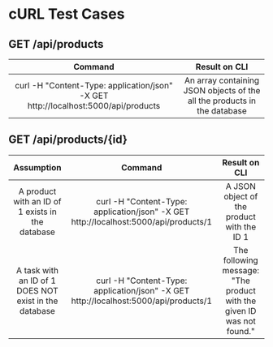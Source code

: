 # cURL Test Cases

## GET /api/products

|                                      Command                                       |                              Result on CLI                               |
| :--------------------------------------------------------------------------------: | :----------------------------------------------------------------------: |
| curl -H "Content-Type: application/json" -X GET http://localhost:5000/api/products | An array containing JSON objects of the all the products in the database |

## GET /api/products/{id}

|                      Assumption                       |                                       Command                                        |                             Result on CLI                             |
| :---------------------------------------------------: | :----------------------------------------------------------------------------------: | :-------------------------------------------------------------------: |
|   A product with an ID of 1 exists in the database    | curl -H "Content-Type: application/json" -X GET http://localhost:5000/api/products/1 |              A JSON object of the product with the ID 1               |
| A task with an ID of 1 DOES NOT exist in the database | curl -H "Content-Type: application/json" -X GET http://localhost:5000/api/products/1 | The following message: "The product with the given ID was not found." |
